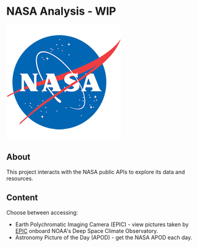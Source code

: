 # NASA Analysis - WIP
![alt text](src/main/resources/images/nasa-logo.jpeg "Nasa Logo")
## About

This project interacts with the NASA public APIs to explore its data and resources.

## Content
Choose between accessing:
- Earth Polychromatic Imaging Camera (EPIC) - view pictures taken by [EPIC](https://epic.gsfc.nasa.gov/epic) onboard NOAA's Deep Space Climate Observatory.
- Astronomy Picture of the Day (APOD) - get the NASA APOD each day.